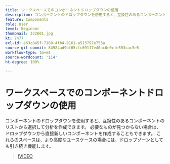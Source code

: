 ```yaml
---
title: ワークスペースでのコンポーネントドロップダウンの使用
description: コンポーネントのドロップダウンを使用すると、互換性のあるコンポーネントのリストから選択して分析を作成できます。 必要なものが見つからない場合は、ドロップダウンから直接新しいコンポーネントを作成することもできます。 これらのスペースは、より高度なユースケースの場合には、ドロップゾーンとしても引き続き機能します。
feature: Components
role: User
level: Beginner
thumbnail: 332601.jpg
kt: 7477
exl-id: e63c845f-7160-4fb4-9161-a513797e753a
source-git-commit: 84984ad9bf65cfc69117e40ac0e0cfe503cac5e5
workflow-type: tm+mt
source-wordcount: '114'
ht-degree: 100%

---
```


# ワークスペースでのコンポーネントドロップダウンの使用

コンポーネントのドロップダウンを使用すると、互換性のあるコンポーネントのリストから選択して分析を作成できます。 必要なものが見つからない場合は、ドロップダウンから直接新しいコンポーネントを作成することもできます。 これらのスペースは、より高度なユースケースの場合には、ドロップゾーンとしても引き続き機能します。

>[!VIDEO](https://video.tv.adobe.com/v/3411793/?quality=12&learn=on&captions=jpn)
